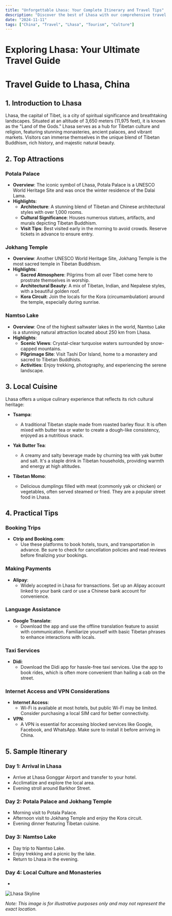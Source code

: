 ```yaml
---
title: "Unforgettable Lhasa: Your Complete Itinerary and Travel Tips"
description: "Discover the best of Lhasa with our comprehensive travel guide. Explore top attractions, savor local cuisine, and get insider tips for an unforgettable Chinese adventure."
date: "2024-11-11"
tags: ["China", "Travel", "Lhasa", "Tourism", "Culture"]
---
```


# Exploring Lhasa: Your Ultimate Travel Guide

# Travel Guide to Lhasa, China

## 1. Introduction to Lhasa
Lhasa, the capital of Tibet, is a city of spiritual significance and breathtaking landscapes. Situated at an altitude of 3,650 meters (11,975 feet), it is known as the "Land of the Gods." Lhasa serves as a hub for Tibetan culture and religion, featuring stunning monasteries, ancient palaces, and vibrant markets. Visitors can immerse themselves in the unique blend of Tibetan Buddhism, rich history, and majestic natural beauty.

## 2. Top Attractions

### Potala Palace
- **Overview**: The iconic symbol of Lhasa, Potala Palace is a UNESCO World Heritage Site and was once the winter residence of the Dalai Lama.
- **Highlights**:
  - **Architecture**: A stunning blend of Tibetan and Chinese architectural styles with over 1,000 rooms.
  - **Cultural Significance**: Houses numerous statues, artifacts, and murals depicting Tibetan Buddhism.
  - **Visit Tips**: Best visited early in the morning to avoid crowds. Reserve tickets in advance to ensure entry.

### Jokhang Temple
- **Overview**: Another UNESCO World Heritage Site, Jokhang Temple is the most sacred temple in Tibetan Buddhism.
- **Highlights**:
  - **Sacred Atmosphere**: Pilgrims from all over Tibet come here to prostrate themselves in worship.
  - **Architectural Beauty**: A mix of Tibetan, Indian, and Nepalese styles, with a beautiful golden roof.
  - **Kora Circuit**: Join the locals for the Kora (circumambulation) around the temple, especially during sunrise.

### Namtso Lake
- **Overview**: One of the highest saltwater lakes in the world, Namtso Lake is a stunning natural attraction located about 250 km from Lhasa.
- **Highlights**:
  - **Scenic Views**: Crystal-clear turquoise waters surrounded by snow-capped mountains.
  - **Pilgrimage Site**: Visit Tashi Dor Island, home to a monastery and sacred to Tibetan Buddhists.
  - **Activities**: Enjoy trekking, photography, and experiencing the serene landscape.

## 3. Local Cuisine
Lhasa offers a unique culinary experience that reflects its rich cultural heritage:

- **Tsampa**: 
  - A traditional Tibetan staple made from roasted barley flour. It is often mixed with butter tea or water to create a dough-like consistency, enjoyed as a nutritious snack.

- **Yak Butter Tea**: 
  - A creamy and salty beverage made by churning tea with yak butter and salt. It's a staple drink in Tibetan households, providing warmth and energy at high altitudes.

- **Tibetan Momo**: 
  - Delicious dumplings filled with meat (commonly yak or chicken) or vegetables, often served steamed or fried. They are a popular street food in Lhasa.

## 4. Practical Tips

### Booking Trips
- **Ctrip and Booking.com**: 
  - Use these platforms to book hotels, tours, and transportation in advance. Be sure to check for cancellation policies and read reviews before finalizing your bookings.

### Making Payments
- **Alipay**: 
  - Widely accepted in Lhasa for transactions. Set up an Alipay account linked to your bank card or use a Chinese bank account for convenience.

### Language Assistance
- **Google Translate**: 
  - Download the app and use the offline translation feature to assist with communication. Familiarize yourself with basic Tibetan phrases to enhance interactions with locals.

### Taxi Services
- **Didi**: 
  - Download the Didi app for hassle-free taxi services. Use the app to book rides, which is often more convenient than hailing a cab on the street.

### Internet Access and VPN Considerations
- **Internet Access**: 
  - Wi-Fi is available at most hotels, but public Wi-Fi may be limited. Consider purchasing a local SIM card for better connectivity.
- **VPN**: 
  - A VPN is essential for accessing blocked services like Google, Facebook, and WhatsApp. Make sure to install it before arriving in China.

## 5. Sample Itinerary

### Day 1: Arrival in Lhasa
- Arrive at Lhasa Gonggar Airport and transfer to your hotel.
- Acclimatize and explore the local area.
- Evening stroll around Barkhor Street.

### Day 2: Potala Palace and Jokhang Temple
- Morning visit to Potala Palace.
- Afternoon visit to Jokhang Temple and enjoy the Kora circuit.
- Evening dinner featuring Tibetan cuisine.

### Day 3: Namtso Lake
- Day trip to Namtso Lake. 
- Enjoy trekking and a picnic by the lake.
- Return to Lhasa in the evening.

### Day 4: Local Culture and Monasteries
-

<img src="https://source.unsplash.com/1600x900/?Lhasa,cityscape" alt="Lhasa Skyline" loading="lazy">

*Note: This image is for illustrative purposes only and may not represent the exact location.*

